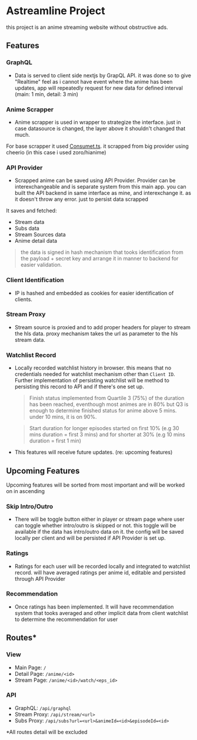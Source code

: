 # Astreamline Project

this project is an anime streaming website without obstructive ads.

## Features

### GraphQL

-  Data is served to client side nextjs by GrapQL API. it was done so to give "Realtime" feel as i cannot have event where the anime has been updates, app will repeatedly request for new data for defined interval (main: 1 min, detail: 3 min)

### Anime Scrapper

-  Anime scrapper is used in wrapper to strategize the interface. just in case datasource is changed, the layer above it shouldn't changed that much.

For base scrapper it used <a href="https://github.com/consumet/consumet.ts">Consumet.ts</a>. it scrapped from big provider using cheerio (in this case i used zoro/hianime)

### API Provider

-  Scrapped anime can be saved using API Provider. Provider can be interexchangeable and is separate system from this main app. you can built the API backend in same interface as mine, and interexchange it. as it doesn't throw any error. just to persist data scrapped

It saves and fetched:

-  Stream data
-  Subs data
-  Stream Sources data
-  Anime detail data

> the data is signed in hash mechanism that tooks identification from the payload + secret key and arrange it in manner to backend for easier validation.

### Client Identification

-  IP is hashed and embedded as cookies for easier identification of clients.

### Stream Proxy

-  Stream source is proxied and to add proper headers for player to stream the hls data. proxy mechanism takes the url as parameter to the hls stream data.

### Watchlist Record

-  Locally recorded watchlist history in browser. this means that no credentials needed for watchlist mechanism other than `Client ID`. Further implementation of persisting watchlist will be method to persisting this record to API and if there's one set up.

   > Finish status implemented from Quartile 3 (75%) of the duration has been reached, eventhough most animes are in 80% but Q3 is enough to determine finished status for anime above 5 mins. under 10 mins, it is on 90%.

   > Start duration for longer episodes started on first 10% (e.g 30 mins duration = first 3 mins) and for shorter at 30% (e.g 10 mins duration = first 1 min)

-  This features will receive future updates. (re: upcoming features)

## Upcoming Features

Upcoming features will be sorted from most important and will be worked on in ascending

### Skip Intro/Outro

-  There will be toggle button either in player or stream page where user can toggle whether intro/outro is skipped or not. this toggle will be available if the data has intro/outro data on it. the config will be saved locally per client and will be persisted if API Provider is set up.

### Ratings

-  Ratings for each user will be recorded locally and integrated to watchlist record. will have averaged ratings per anime id, editable and persisted through API Provider

### Recommendation

-  Once ratings has been implemented. It will have recommendation system that tooks averaged and other implicit data from client watchlist to determine the recommendation for user

## Routes\*

### View

-  Main Page: `/`
-  Detail Page: `/anime/<id>`
-  Stream Page: `/anime/<id>/watch/<eps_id>`

### API

-  GraphQL: `/api/graphql`
-  Stream Proxy: `/api/stream/<url>`
-  Subs Proxy: `/api/subs?url=<url>&animeId=<id>&episodeId=<id>`

\*All routes detail will be excluded
